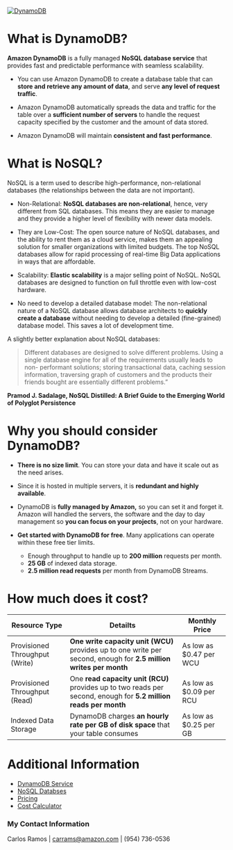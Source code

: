 [![DynamoDB](https://www.herontechnology.co.nz/wp-content/uploads/dynamodb-logo.png)](https://aws.amazon.com/documentation/dynamodb/)

# What is DynamoDB?

**Amazon DynamoDB** is a fully managed **NoSQL database service** that provides fast and predictable performance with seamless scalability.

  - You can use Amazon DynamoDB to create a database table that can **store and retrieve any amount of data**, and serve **any level of request traffic**.
  
  - Amazon DynamoDB automatically spreads the data and traffic for the table over a **sufficient number of servers** to handle the request capacity specified by the customer and the amount of data stored.
  
  - Amazon DynamoDB will maintain **consistent and fast performance**.

# What is NoSQL?

NoSQL is a term used to describe high-performance, non-relational databases (the relationships between the data are not important). 
  - Non-Relational: **NoSQL databases are non-relational**, hence, very different from SQL databases. This means they are easier to manage and they provide a higher level of flexibility with newer data models.
 
- They are Low-Cost: The open source nature of NoSQL databases, and the ability to rent them as a cloud service, makes them an appealing solution for smaller organizations with limited budgets. The top NoSQL databases allow for rapid processing of real-time Big Data applications in ways that are affordable.
 
- Scalability: **Elastic scalability** is a major selling point of NoSQL. NoSQL databases are designed to function on full throttle even with low-cost hardware.
 
- No need to develop a detailed database model: The non-relational nature of a NoSQL database allows database architects to **quickly create a database** without needing to develop a detailed (fine-grained) database model. This saves a lot of development time.

A slightly better explanation about NoSQL databases:

>Different databases are designed to solve different problems. Using a single database engine for all of the requirements usually leads to non- performant solutions; storing transactional data, caching session information, traversing graph of customers and the products their friends bought are essentially different problems.” 

**Pramod J. Sadalage, NoSQL Distilled: A Brief Guide to the Emerging World of Polyglot Persistence**

# Why you should consider DynamoDB?

- **There is no size limit**. You can store your data and have it scale out as the need arises. 

- Since it is hosted in multiple servers, it is **redundant and highly available**.

- DynamoDB is **fully managed by Amazon,** so you can set it and forget it. Amazon will handled the servers, the software and the day to day management so **you can focus on your projects**, not on your hardware.

- **Get started with DynamoDB for free**. Many applications can operate within these free tier limits.
    * Enough throughput to handle up to **200 million** requests per month.
    * **25 GB** of indexed data storage.
    * **2.5 million read requests** per month from DynamoDB Streams. 

# How much does it cost?

|Resource Type   |  Detailts | Monthly Price  |   
|---|---|---|
| Provisioned Throughput (Write)  |   **One write capacity unit (WCU)** provides up to one write per second, enough for **2.5 million writes per month**|As low as  $0.47 per WCU   |   
| Provisioned Throughput (Read)  |  One **read capacity unit (RCU)** provides up to two reads per second, enough for **5.2 million reads per month**| As low as  $0.09 per RCU  |   
| Indexed Data Storage	  | DynamoDB charges **an hourly rate per GB of disk space** that your table consumes  | As low as  $0.25 per GB  |   

# Additional Information

- [DynamoDB Service](https://aws.amazon.com/documentation/dynamodb/)
- [NoSQL Databses](https://aws.amazon.com/nosql/)
- [Pricing](https://aws.amazon.com/dynamodb/pricing/)
- [Cost Calculator](https://calculator.s3.amazonaws.com/index.html)

### My Contact Information

Carlos Ramos |
carrams@amazon.com |
(954) 736-0536
